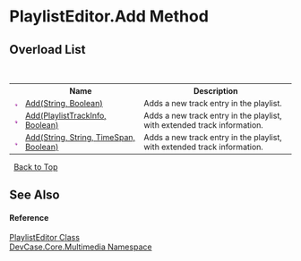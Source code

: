# PlaylistEditor.Add Method 
 


## Overload List
&nbsp;<table><tr><th></th><th>Name</th><th>Description</th></tr><tr><td>![Public method](media/pubmethod.gif "Public method")</td><td><a href="M_DevCase_Core_Multimedia_PlaylistEditor_Add_1">Add(String, Boolean)</a></td><td>
Adds a new track entry in the playlist.</td></tr><tr><td>![Public method](media/pubmethod.gif "Public method")</td><td><a href="M_DevCase_Core_Multimedia_PlaylistEditor_Add">Add(PlaylistTrackInfo, Boolean)</a></td><td>
Adds a new track entry in the playlist, with extended track information.</td></tr><tr><td>![Public method](media/pubmethod.gif "Public method")</td><td><a href="M_DevCase_Core_Multimedia_PlaylistEditor_Add_2">Add(String, String, TimeSpan, Boolean)</a></td><td>
Adds a new track entry in the playlist, with extended track information.</td></tr></table>&nbsp;
<a href="#playlisteditor.add-method">Back to Top</a>

## See Also


#### Reference
<a href="T_DevCase_Core_Multimedia_PlaylistEditor">PlaylistEditor Class</a><br /><a href="N_DevCase_Core_Multimedia">DevCase.Core.Multimedia Namespace</a><br />